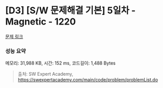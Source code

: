 # [D3] [S/W 문제해결 기본] 5일차 - Magnetic - 1220 

[문제 링크](https://swexpertacademy.com/main/code/problem/problemDetail.do?contestProbId=AV14hwZqABsCFAYD) 

### 성능 요약

메모리: 31,988 KB, 시간: 152 ms, 코드길이: 1,488 Bytes



> 출처: SW Expert Academy, https://swexpertacademy.com/main/code/problem/problemList.do